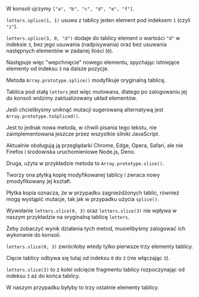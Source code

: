 W konsoli ujrzymy `["a", "b", "c", "d", "e", "f"]`.

`letters.splice(1, 1)` usuwa z tablicy jeden element pod indeksem `1` (czyli `"z"`).

`letters.splice(3, 0, "d")` dodaje do tablicy element o wartości `"d"` w indeksie `3`, bez jego usuwania (nadpisywania) oraz bez usuwania następnych elementów w zadanej ilości (`0`).

Następuje więc "wepchnięcie" nowego elementu, spychając istniejące elementy od indeksu `3` na dalsze pozycje.

Metoda `Array.prototype.splice()` modyfikuje oryginalną tablicę.

Tablica pod stałą `letters` jest więc mutowana, dlatego po zalogowaniu jej do konsoli widzimy zaktualizowany układ elementów.

Jeśli chcielibyśmy uniknąć mutacji sugerowaną alternatywą jest `Array.prototype.toSpliced()`.

Jest to jednak nowa metoda, w chwili pisania tego tekstu, nie zaimplementowana jeszcze przez wszystkie silniki JavaScript.

Aktualnie obsługują ją przeglądarki Chrome, Edge, Opera, Safari, ale nie Firefox i środowiska uruchomieniowe Node.js, Deno.

Druga, użyta w przykładzie metoda to `Array.prototype.slice()`.

Tworzy ona płytką kopię modyfikowanej tablicy i zwraca nowy zmodyfikowany jej kształt.

Płytka kopia oznacza, że w przypadku zagnieżdżonych tablic, również mogą wystąpić mutacje, tak jak w przypadku użycia `splice()`.

Wywołanie `letters.slice(0, 3)` oraz `letters.slice(3)` nie wpływa w naszym przykładzie na oryginalną tablicę `letters`.

Żeby zobaczyć wynik działania tych metod, musielibyśmy zalogować ich wykonanie do konsoli.

`letters.slice(0, 3)` zwróciłoby wtedy tylko pierwsze trzy elementy tablicy.

Cięcie tablicy odbywa się tutaj od indeksu `0` do `3` (nie włączając `3`).

`letters.slice(3)` to z kolei odcięcie fragmentu tablicy rozpoczynając od indeksu `3` aż do końca tablicy.

W naszym przypadku byłyby to trzy ostatnie elementy tablicy.
